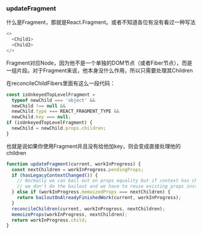 ### updateFragment
什么是Fragment，那就是React.Fragment。或者不知道各位有没有看过一种写法

```ts
<>
  <Child1>
  <Child2>
</>
```

Fragment对应Node，因为他不是一个单独的DOM节点（或者Fiber节点），而是一组片段。对于Fragment来说，他本身没什么作用，所以只需要处理其Children

在reconcileChildFibers里面有这么一段代码：

```ts
const isUnkeyedTopLevelFragment =
  typeof newChild === 'object' &&
  newChild !== null &&
  newChild.type === REACT_FRAGMENT_TYPE &&
  newChild.key === null;
if (isUnkeyedTopLevelFragment) {
  newChild = newChild.props.children;
}
```

也就是说如果你使用Fragment并且没有给他加key，则会变成直接处理他的children

```ts
function updateFragment(current, workInProgress) {
  const nextChildren = workInProgress.pendingProps;
  if (hasLegacyContextChanged()) {
    // Normally we can bail out on props equality but if context has changed
    // we don't do the bailout and we have to reuse existing props instead.
  } else if (workInProgress.memoizedProps === nextChildren) {
    return bailoutOnAlreadyFinishedWork(current, workInProgress);
  }
  reconcileChildren(current, workInProgress, nextChildren);
  memoizeProps(workInProgress, nextChildren);
  return workInProgress.child;
}
```